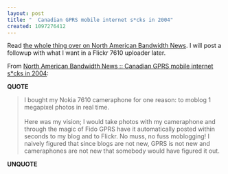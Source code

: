 ```yaml
---
layout: post
title: "  Canadian GPRS mobile internet s*cks in 2004"
created: 1097276412
---
```

<p>
Read <a href="http://nabandwidthnews.blogware.com/blog/_archives/2004/10/8/157261.html">the whole thing over on North American Bandwidth News</a>.  I will post a followup with what I want in a Flickr 7610 uploader later.
</p><p>
From <a href="http://nabandwidthnews.blogware.com/blog/_archives/2004/10/8/157261.html">North American Bandwidth News :: Canadian GPRS mobile internet s*cks in 2004</a>:
</p><p>
<strong>QUOTE</strong>
</p><blockquote>
I bought my Nokia 7610 cameraphone for one reason: to moblog 1 megapixel photos in real time.
<br />
<br />Here was my vision; I would take photos with my cameraphone and through the magic of Fido GPRS have it automatically posted within seconds to my blog and to Flickr. No muss, no fuss moblogging! I naively figured that since blogs are not new, GPRS is not new and cameraphones are not new that somebody would have figured it out.
</blockquote><p>
<strong>UNQUOTE</strong>
</p>

